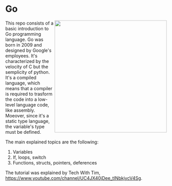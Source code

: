 # Go


<div align="center">
    <img align = "right" src="https://miro.medium.com/max/600/1*i2skbfmDsHayHhqPfwt6pA.png" width="350px"</img> 
</div>



This repo consists of a basic introduction to Go programming language.
Go was born in 2009 and designed by Google's employees. It's characterized by the velocity of C but the semplicity of python. 
It's a compiled language, which means that a compiler is required to trasform the code into a low-level language code, like assembly. 
Moeover, since it's a static type language, the variable's type must be defined. 

The main explained topics are the following:

<ol>
<li> Variables </li>  
<li> If, loops, switch </li>  
<li> Functions, structs, pointers, deferences </li>  
</ol>
  
The tutorial was explained by Tech With Tim, https://www.youtube.com/channel/UC4JX40jDee_tINbkjycV4Sg.
